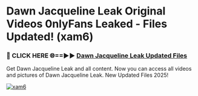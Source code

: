 # Dawn Jacqueline Leak Original Videos 0nlyFans Leaked - Files Updated! (xam6)

<h3>🔴 CLICK HERE 🌐==►► <a href="https://best4dudes.click/HH4t6V" rel="nofollow">Dawn Jacqueline Leak Updated Files</a></h3>

Get Dawn Jacqueline Leak and all content. Now you can access all videos and pictures of Dawn Jacqueline Leak. New Updated Files 2025!

[![xam6](https://github.com/user-attachments/assets/8c521d6e-e6e3-4a75-9320-d58ab9d79d5b)](https://best4dudes.click/HH4t6V)
